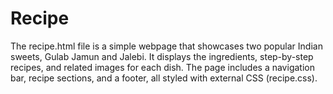 # Recipe
The recipe.html file is a simple webpage that showcases two popular Indian sweets, Gulab Jamun and Jalebi.
It displays the ingredients, step-by-step recipes, and related images for each dish.
The page includes a navigation bar, recipe sections, and a footer, all styled with external CSS (recipe.css).
